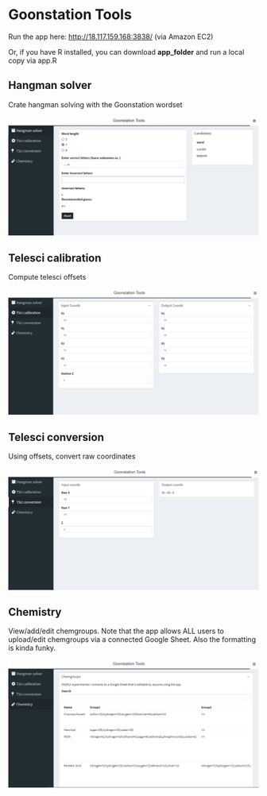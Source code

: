 # Goonstation Tools
Run the app here: http://18.117.159.168:3838/ (via Amazon EC2)

Or, if you have R installed, you can download **app_folder** and run a local copy via app.R

## Hangman solver
Crate hangman solving with the Goonstation wordset

![alt text](https://github.com/E-Y-M/GoonstationTools/blob/master/Preview%20images/Hangman.png)

## Telesci calibration
Compute telesci offsets

![alt text](https://github.com/E-Y-M/GoonstationTools/blob/master/Preview%20images/TSci%20calibration.png)

## Telesci conversion
Using offsets, convert raw coordinates

![alt text](https://github.com/E-Y-M/GoonstationTools/blob/master/Preview%20images/TSci%20conversion.png)

## Chemistry
View/add/edit chemgroups. Note that the app allows ALL users to upload/edit chemgroups via a connected Google Sheet. Also the formatting is kinda funky.

![alt text](https://github.com/E-Y-M/GoonstationTools/blob/master/Preview%20images/Chemistry.png)
